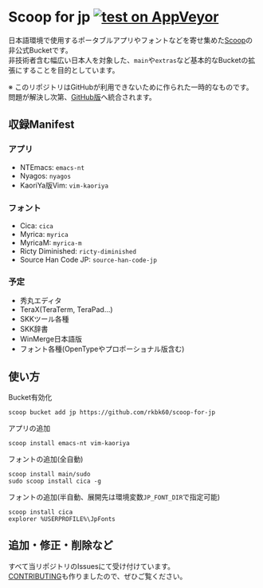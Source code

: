 # Scoop for jp [![test on AppVeyor](https://ci.appveyor.com/api/projects/status/gvoromn4iveq0w90?svg=true&failingText=Test%3Afailing&passingText=Test%3Apassing)](https://ci.appveyor.com/project/rkbk60/scoop-for-jp-n6aqn)

日本語環境で使用するポータブルアプリやフォントなどを寄せ集めた[Scoop](https://github.com/lukesampson/scoop)の非公式Bucketです。  
非技術者含む幅広い日本人を対象した、`main`や`extras`など基本的なBucketの拡張にすることを目的としています。

※ このリポジトリはGitHubが利用できないために作られた一時的なものです。問題が解決し次第、[GitHub版](https://github.com/rkbk60/scoop-for-jp.git)へ統合されます。

## 収録Manifest

### アプリ
- NTEmacs: `emacs-nt`
- Nyagos: `nyagos`
- KaoriYa版Vim: `vim-kaoriya`

### フォント
- Cica: `cica`
- Myrica: `myrica`
- MyricaM: `myrica-m`
- Ricty Diminished: `ricty-diminished`
- Source Han Code JP: `source-han-code-jp`

### 予定

- 秀丸エディタ
- TeraX(TeraTerm, TeraPad...)
- SKKツール各種
- SKK辞書
- WinMerge日本語版
- フォント各種(OpenTypeやプロポーショナル版含む)

## 使い方

Bucket有効化
```
scoop bucket add jp https://github.com/rkbk60/scoop-for-jp
```

アプリの追加
```
scoop install emacs-nt vim-kaoriya
```

フォントの追加(全自動)
```
scoop install main/sudo
sudo scoop install cica -g
```

フォントの追加(半自動、展開先は環境変数`JP_FONT_DIR`で指定可能)
```
scoop install cica
explorer %USERPROFILE%\JpFonts
```

## 追加・修正・削除など

すべて当リポジトリのIssuesにて受け付けています。  
[CONTRIBUTING](https://bitcuket.org/rkbk60/scoop-for-jp/blob/master/CONTRIBUTING.md)も作りましたので、ぜひご覧ください。

